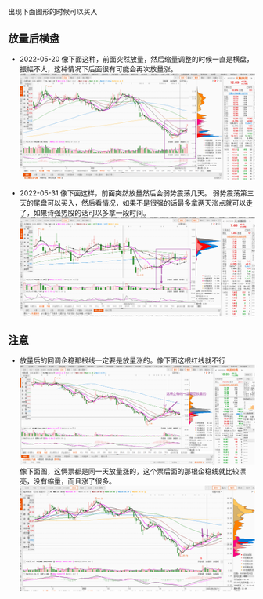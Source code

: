 出现下面图形的时候可以买入
## 放量后横盘
- 2022-05-20
像下面这种，前面突然放量，然后缩量调整的时候一直是横盘，振幅不大，这种情况下后面很有可能会再次放量涨。
![](images/Pasted%20image%2020220523074743.png)

- 2022-05-31
像下面这样，前面突然放量然后会弱势震荡几天。
弱势震荡第三天的尾盘可以买入，然后看情况，如果不是很强的话最多拿两天涨点就可以走了，如果诗强势股的话可以多拿一段时间。
![](images/Pasted%20image%2020220531210241.png)

## 注意
- 放量后的回调企稳那根线一定要是放量涨的。像下面这根红线就不行
![](images/Pasted%20image%2020220615222235.png)
像下面图，这俩票都是同一天放量涨的，这个票后面的那根企稳线就比较漂亮，没有缩量，而且涨了很多。
![](images/Pasted%20image%2020220615222307.png)